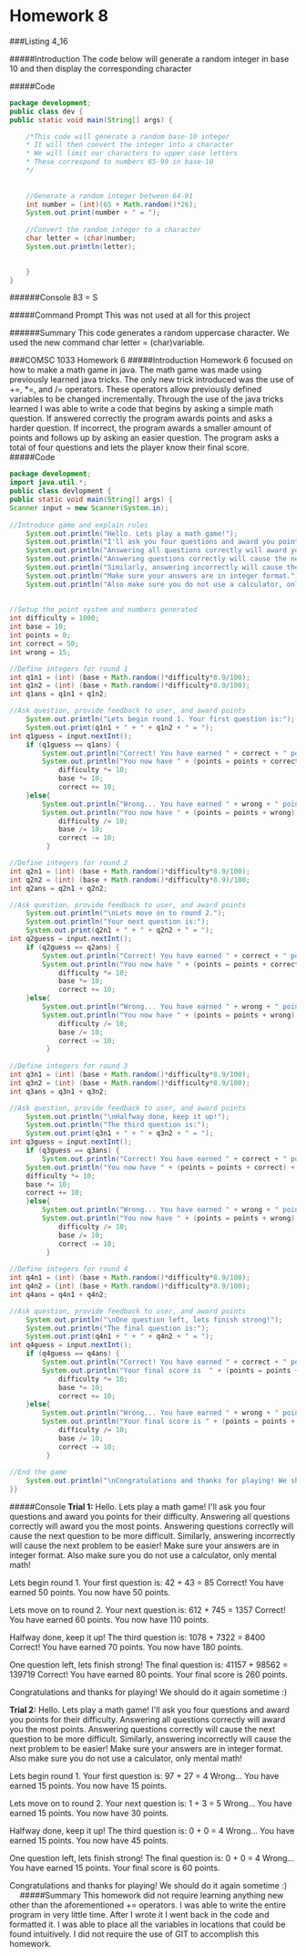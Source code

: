 # Homework 8

###Listing 4_16

#####Introduction
	The code below will generate a random integer in base 10 and then display the corresponding character

#####Code
```java
package development;
public class dev {
public static void main(String[] args) {

	/*This code will generate a random base-10 integer
	* It will then convert the integer into a character
	* We will limit our characters to upper case letters
	* These correspond to numbers 65-90 in base-10
	*/
	
	
	//Generate a random integer between 64-91
	int number = (int)(65 + Math.random()*26);
	System.out.print(number + " = ");
	
	//Convert the random integer to a character
	char letter = (char)number;
	System.out.println(letter);
	

	}
}
```
######Console
	83 = S

#####Command Prompt
	This was not used at all for this project

######Summary
	This code generates a random uppercase character. We used the new command char letter = (char)variable.


###COMSC 1033 Homework 6
#####Introduction
	Homework 6 focused on how to make a math game in java. The math game was made using previously learned java
	tricks. The only new trick introduced was the use of +=, *=, and /= operators. These operators allow 
	previously defined variables to be changed incrementally. Through the use of the java tricks learned I was
	able to write a code that begins by asking a simple math question. If answered correctly the program awards
	points and asks a harder question. If incorrect, the program awards a smaller amount of points and follows 
	up by asking an easier question. The program asks a total of four questions and lets the player know their 
	final score.
#####Code
```java
package development;
import java.util.*;
public class devlopment {
public static void main(String[] args) {
Scanner input = new Scanner(System.in);
	
//Introduce game and explain rules	
	System.out.println("Hello. Lets play a math game!");
	System.out.println("I'll ask you four questions and award you points for their difficulty.");
	System.out.println("Answering all questions correctly will award you the most points.");
	System.out.println("Answering questions correctly will cause the next question to be more difficult.");
	System.out.println("Similarly, answering incorrectly will cause the next problem to be easier!");
	System.out.println("Make sure your answers are in integer format.");
	System.out.println("Also make sure you do not use a calculator, only mental math!\n");
	
	
//Setup the point system and numbers generated
int difficulty = 1000;
int base = 10;
int points = 0;
int correct = 50;
int wrong = 15;

//Define integers for round 1
int q1n1 = (int) (base + Math.random()*difficulty*8.9/100);
int q1n2 = (int) (base + Math.random()*difficulty*8.9/100);
int q1ans = q1n1 + q1n2;

//Ask question, provide feedback to user, and award points
	System.out.println("Lets begin round 1. Your first question is:");
	System.out.print(q1n1 + " + " + q1n2 + " = ");
int q1guess = input.nextInt();
	if (q1guess == q1ans) {
		System.out.println("Correct! You have earned " + correct + " points.");
		System.out.println("You now have " + (points = points + correct) + " points.");
			difficulty *= 10;
			base *= 10;
			correct += 10;
	}else{
		System.out.println("Wrong... You have earned " + wrong + " points.");
		System.out.println("You now have " + (points = points + wrong) + " points.");
			difficulty /= 10;
			base /= 10;
			correct -= 10;
		 }

//Define integers for round 2
int q2n1 = (int) (base + Math.random()*difficulty*8.9/100);
int q2n2 = (int) (base + Math.random()*difficulty*8.9)/100;
int q2ans = q2n1 + q2n2;

//Ask question, provide feedback to user, and award points
	System.out.println("\nLets move on to round 2.");
	System.out.println("Your next question is:");
	System.out.print(q2n1 + " + " + q2n2 + " = ");
int q2guess = input.nextInt();
	if (q2guess == q2ans) {
		System.out.println("Correct! You have earned " + correct + " points.");
		System.out.println("You now have " + (points = points + correct) + " points.");
			difficulty *= 10;
			base *= 10;
			correct += 10;
	}else{
		System.out.println("Wrong... You have earned " + wrong + " points.");
		System.out.println("You now have " + (points = points + wrong) + " points.");
			difficulty /= 10;
			base /= 10;
			correct -= 10;
		 }
		 
//Define integers for round 3
int q3n1 = (int) (base + Math.random()*difficulty*8.9/100);
int q3n2 = (int) (base + Math.random()*difficulty*8.9/100);
int q3ans = q3n1 + q3n2;

//Ask question, provide feedback to user, and award points
	System.out.println("\nHalfway done, keep it up!");
	System.out.println("The third question is:");
	System.out.print(q3n1 + " + " + q3n2 + " = ");
int q3guess = input.nextInt();
	if (q3guess == q3ans) {
		System.out.println("Correct! You have earned " + correct + " points.");
	System.out.println("You now have " + (points = points + correct) + " points.");
	difficulty *= 10;
	base *= 10;
	correct += 10;
	}else{
		System.out.println("Wrong... You have earned " + wrong + " points.");
		System.out.println("You now have " + (points = points + wrong) + " points.");
			difficulty /= 10;
			base /= 10;
			correct -= 10;
		 }
	
//Define integers for round 4	
int q4n1 = (int) (base + Math.random()*difficulty*8.9/100);
int q4n2 = (int) (base + Math.random()*difficulty*8.9/100);
int q4ans = q4n1 + q4n2;

//Ask question, provide feedback to user, and award points
	System.out.println("\nOne question left, lets finish strong!");
	System.out.println("The final question is:");
	System.out.print(q4n1 + " + " + q4n2 + " = ");
int q4guess = input.nextInt();
	if (q4guess == q4ans) {
		System.out.println("Correct! You have earned " + correct + " points.");
		System.out.println("Your final score is  " + (points = points + correct) + " points.");
			difficulty *= 10;
			base *= 10;
			correct += 10;
	}else{
		System.out.println("Wrong... You have earned " + wrong + " points.");
		System.out.println("Your final score is " + (points = points + wrong) + " points.");
			difficulty /= 10;
			base /= 10;
			correct -= 10;
		 }	
		 
//End the game
	System.out.println("\nCongratulations and thanks for playing! We should do it again sometime :)");
}}
```

#####Console
**Trial 1:**
Hello. Lets play a math game!
I'll ask you four questions and award you points for their difficulty.
Answering all questions correctly will award you the most points.
Answering questions correctly will cause the next question to be more difficult.
Similarly, answering incorrectly will cause the next problem to be easier!
Make sure your answers are in integer format.
Also make sure you do not use a calculator, only mental math!

Lets begin round 1. Your first question is:
42 + 43 = 85
Correct! You have earned 50 points.
You now have 50 points.

Lets move on to round 2.
Your next question is:
612 + 745 = 1357
Correct! You have earned 60 points.
You now have 110 points.

Halfway done, keep it up!
The third question is:
1078 + 7322 = 8400
Correct! You have earned 70 points.
You now have 180 points.

One question left, lets finish strong!
The final question is:
41157 + 98562 = 139719
Correct! You have earned 80 points.
Your final score is  260 points.

Congratulations and thanks for playing! We should do it again sometime :)


**Trial 2:**
Hello. Lets play a math game!
I'll ask you four questions and award you points for their difficulty.
Answering all questions correctly will award you the most points.
Answering questions correctly will cause the next question to be more difficult.
Similarly, answering incorrectly will cause the next problem to be easier!
Make sure your answers are in integer format.
Also make sure you do not use a calculator, only mental math!

Lets begin round 1. Your first question is:
97 + 27 = 4
Wrong... You have earned 15 points.
You now have 15 points.

Lets move on to round 2.
Your next question is:
1 + 3 = 5
Wrong... You have earned 15 points.
You now have 30 points.

Halfway done, keep it up!
The third question is:
0 + 0 = 4
Wrong... You have earned 15 points.
You now have 45 points.

One question left, lets finish strong!
The final question is:
0 + 0 = 4
Wrong... You have earned 15 points.
Your final score is 60 points.

Congratulations and thanks for playing! We should do it again sometime :)
 
#####Summary
	This homework did not require learning anything new other than the aforementioned += operators. I was
	able to write the entire program in very little time. After I wrote it I went back in the code and
	formatted it. I was able to place all the variables in locations that could be found intuitively. I 
	did not require the use of GIT to accomplish this homework.

